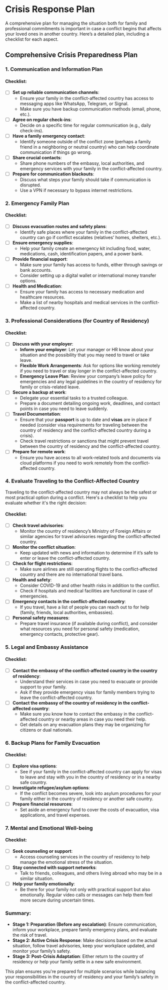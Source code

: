 # Crisis Response Plan
A comprehensive plan for managing the situation both for family and professional commitments is important in case a conflict begins that affects your loved ones in another country. Here’s a detailed plan, including a checklist for each aspect.

## **Comprehensive Crisis Preparedness Plan**

### 1. **Communication and Information Plan**
#### Checklist:
- [ ] **Set up reliable communication channels**:
    - Ensure your family in the conflict-affected country has access to messaging apps like WhatsApp, Telegram, or Signal.
    - Make sure you have backup communication methods (email, phone, etc.).
- [ ] **Agree on regular check-ins**: 
    - Decide on a specific time for regular communication (e.g., daily check-ins).
- [ ] **Have a family emergency contact**:
    - Identify someone outside of the conflict zone (perhaps a family friend in a neighboring or neutral country) who can help coordinate communication if things go wrong.
- [ ] **Share crucial contacts**:
    - Share phone numbers of the embassy, local authorities, and emergency services with your family in the conflict-affected country.
- [ ] **Prepare for communication blackouts**:
    - Discuss what steps your family should take if communication is disrupted.
    - Use a VPN if necessary to bypass internet restrictions.

### 2. **Emergency Family Plan**
#### Checklist:
- [ ] **Discuss evacuation routes and safety plans**:
    - Identify safe places where your family in the conflict-affected country can go if conflict escalates (relatives’ homes, shelters, etc.).
- [ ] **Ensure emergency supplies**:
    - Help your family create an emergency kit including food, water, medications, cash, identification papers, and a power bank.
- [ ] **Provide financial support**:
    - Make sure your family has access to funds, either through savings or bank accounts.
    - Consider setting up a digital wallet or international money transfer options.
- [ ] **Health and Medication**:
    - Ensure your family has access to necessary medication and healthcare resources.
    - Make a list of nearby hospitals and medical services in the conflict-affected country.

### 3. **Professional Considerations (for Country of Residency)**
#### Checklist:
- [ ] **Discuss with your employer**:
    - **Inform your employer**: Let your manager or HR know about your situation and the possibility that you may need to travel or take leave.
    - **Flexible Work Arrangements**: Ask for options like working remotely if you need to travel or stay longer in the conflict-affected country.
    - **Emergency Leave Plan**: Review your company’s leave policy for emergencies and any legal guidelines in the country of residency for family or crisis-related leave.
- [ ] **Secure a backup at work**:
    - Delegate your essential tasks to a trusted colleague.
    - Prepare a document detailing ongoing work, deadlines, and contact points in case you need to leave suddenly.
- [ ] **Travel Documentation**:
    - Ensure that your **passport** is up to date and **visas** are in place if needed (consider visa requirements for traveling between the country of residency and the conflict-affected country during a crisis).
    - Check travel restrictions or sanctions that might prevent travel between the country of residency and the conflict-affected country.
- [ ] **Prepare for remote work**:
    - Ensure you have access to all work-related tools and documents via cloud platforms if you need to work remotely from the conflict-affected country.

### 4. **Evaluate Traveling to the Conflict-Affected Country**
Traveling to the conflict-affected country may not always be the safest or most practical option during a conflict. Here's a checklist to help you evaluate whether it's the right decision:

#### Checklist:
- [ ] **Check travel advisories**: 
    - Monitor the country of residency’s Ministry of Foreign Affairs or similar agencies for travel advisories regarding the conflict-affected country.
- [ ] **Monitor the conflict situation**: 
    - Keep updated with news and information to determine if it’s safe to enter or leave the conflict-affected country.
- [ ] **Check for flight restrictions**:
    - Make sure airlines are still operating flights to the conflict-affected country and there are no international travel bans.
- [ ] **Health and safety**:
    - Consider COVID-19 and other health risks in addition to the conflict.
    - Check if hospitals and medical facilities are functional in case of emergencies.
- [ ] **Emergency contacts in the conflict-affected country**:
    - If you travel, have a list of people you can reach out to for help (family, friends, local authorities, embassies).
- [ ] **Personal safety measures**:
    - Prepare travel insurance (if available during conflict), and consider what resources you need for personal safety (medication, emergency contacts, protective gear).

### 5. **Legal and Embassy Assistance**
#### Checklist:
- [ ] **Contact the embassy of the conflict-affected country in the country of residency**:
    - Understand their services in case you need to evacuate or provide support to your family.
    - Ask if they provide emergency visas for family members trying to leave the conflict-affected country.
- [ ] **Contact the embassy of the country of residency in the conflict-affected country**:
    - Make sure you know how to contact the embassy in the conflict-affected country or nearby areas in case you need their help.
    - Get details on any evacuation plans they may be organizing for citizens or dual nationals.

### 6. **Backup Plans for Family Evacuation**
#### Checklist:
- [ ] **Explore visa options**:
    - See if your family in the conflict-affected country can apply for visas to leave and stay with you in the country of residency or in a nearby safe country.
- [ ] **Investigate refugee/asylum options**:
    - If the conflict becomes severe, look into asylum procedures for your family either in the country of residency or another safe country.
- [ ] **Prepare financial resources**:
    - Set aside an emergency fund to cover the costs of evacuation, visa applications, and travel expenses.

### 7. **Mental and Emotional Well-being**
#### Checklist:
- [ ] **Seek counseling or support**:
    - Access counseling services in the country of residency to help manage the emotional stress of the situation.
- [ ] **Stay connected with support networks**:
    - Talk to friends, colleagues, and others living abroad who may be in a similar situation.
- [ ] **Help your family emotionally**:
    - Be there for your family not only with practical support but also emotionally. Regular video calls or messages can help them feel more secure during uncertain times.

### Summary:
- **Stage 1: Preparation (Before any escalation)**: Ensure communication, inform your workplace, prepare family emergency plans, and evaluate the risk of travel.
- **Stage 2: Active Crisis Response**: Make decisions based on the actual situation, follow travel advisories, keep your workplace updated, and monitor your family’s safety.
- **Stage 3: Post-Crisis Adaptation**: Either return to the country of residency or help your family settle in a new safe environment.


This plan ensures you're prepared for multiple scenarios while balancing your responsibilities in the country of residency and your family’s safety in the conflict-affected country.
